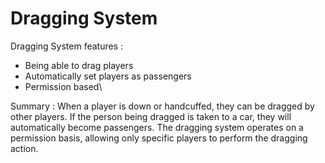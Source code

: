 # Dragging System

Dragging System features :&#x20;

* Being able to drag players&#x20;
* Automatically set players as passengers&#x20;
* Permission based\


Summary : When a player is down or handcuffed, they can be dragged by other players. If the person being dragged is taken to a car, they will automatically become passengers. The dragging system operates on a permission basis, allowing only specific players to perform the dragging action.
